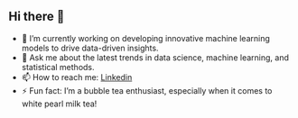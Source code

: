 ## Hi there 👋
- 🌱 I’m currently working on developing innovative machine learning models to drive data-driven insights.
- 💬 Ask me about the latest trends in data science, machine learning, and statistical methods.
- 📫 How to reach me: [Linkedin](https://www.linkedin.com/in/baobao02/)
- ⚡ Fun fact: I’m a bubble tea enthusiast, especially when it comes to white pearl milk tea!
